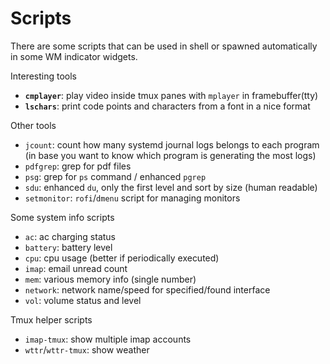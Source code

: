 # Scripts

There are some scripts that can be used in shell or spawned automatically in some WM indicator widgets.

Interesting tools

- **`cmplayer`**: play video inside tmux panes with `mplayer` in framebuffer(tty)
- **`lschars`**: print code points and characters from a font in a nice format

Other tools

- `jcount`: count how many systemd journal logs belongs to each program (in base you want to know which program is generating the most logs)
- `pdfgrep`: grep for pdf files
- `psg`: grep for `ps` command / enhanced `pgrep`
- `sdu`: enhanced `du`, only the first level and sort by size (human readable)
- `setmonitor`: `rofi`/`dmenu` script for managing monitors


Some system info scripts

- `ac`: ac charging status
- `battery`: battery level
- `cpu`: cpu usage (better if periodically executed)
- `imap`: email unread count
- `mem`: various memory info (single number)
- `network`: network name/speed for specified/found interface
- `vol`: volume status and level

Tmux helper scripts

- `imap-tmux`: show multiple imap accounts
- `wttr`/`wttr-tmux`: show weather
